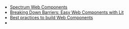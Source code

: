 - [Spectrum Web Components](https://opensource.adobe.com/spectrum-web-components/index.html)
- [Breaking Down Barriers: Easy Web Components with Lit](https://medium.com/@yanguly/breaking-down-barriers-easy-web-components-with-lit-524fe70206b3)
- [Best practices to build Web Components](https://medium.com/ing-blog/best-practices-to-build-web-components-6d517923fba4)
- 